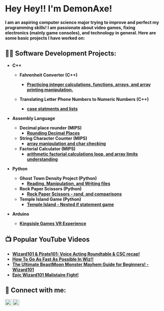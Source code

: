 <h1>  <br/>
<b>
Hey Hey!! I'm DemonAxe!
<br/> </h1>
<b> 
I am an aspiring computer science major trying to improve and perfect my programming skills! I am passionate about video games, fixing electronics (mainly game consoles), and technology in general. 
Here are some basic projects I have worked on: </b>

<h2>👨‍💻 Software Development Projects:</h2>
  
- <b>C++</b>
  - <b>Fahrenheit Converter (C++)</b>
    - [Practicing integer calculations, functions, arrays, and array printing manipulation.](https://github.com/DemonAxe1/Fahrenheit-Converter)

  - <b>Translating Letter Phone Numbers to Numeric Numbers (C++)</b>
    - [case statments and lists](https://github.com/DemonAxe1/Translating-Letter-Phone-Numbers-to-numeric-numbers) <b><i></b></i>

- <b>Assembly Language</b>
  - <b>Decimal place rounder (MIPS)</b>
    - [Rounding Decimal Places](https://github.com/DemonAxe1/Decimal-Rounder-MIPS-)
  - <b>String Character Counter (MIPS)</b>
    - [array manipulation and char checking](https://github.com/DemonAxe1/String-Character-Counter)
  - <b>Factorial Calculator (MIPS)</b>
     - [arithmetic factorial calculations loop, and array limits understanding](https://github.com/DemonAxe1/Factorial-Calculator)
- <b>Python</b>
   - <b>Ghost Town Density Project (Python)</b>
     - [Reading, Manipulation, and Writing files](https://github.com/DemonAxe1/Ghost-Town)
   - <b>Rock Paper Scissors (Python)</b>
     - [Rock Paper Scissors - rand, and comparisons](https://github.com/DemonAxe1/Rock-paper-Scissors)
   - <b>Temple Island Game (Python)</b>
     - [Temple Island - Nested if statement game](https://github.com/DemonAxe1/Temple-Island)
   
  
- <b>Arduino</b>
  - [Kingsisle Games VR Experience]()

<h2>📺 Popular YouTube Videos</h2>

- [Wizard101 & Pirate101: Voice Acting Roundtable & CSC recap!](https://youtu.be/qgGRCXuqLYg)
- [How To Go As Fast As Possible In Wiz!!](https://youtu.be/uTUZhde13IQ)
- [The Ultimate BeastMoon Monster Mayhem Guide for Beginners! - Wizard101](https://youtu.be/RKSt2OJRUYI)
- [Epic Wizard101 Malistaire Fight!](https://youtu.be/E2wedLRgwas)

<h2> 🤳 Connect with me:</h2>

[<img align="left" alt="JoshMadakor | YouTube" width="22px" src="https://cdn.jsdelivr.net/npm/simple-icons@v3/icons/youtube.svg" />][youtube]
[<img align="left" alt="JoshMadakor | Twitter" width="22px" src="https://cdn.jsdelivr.net/npm/simple-icons@v3/icons/twitter.svg" />][twitter]


[twitter]: https://twitter.com/MrDemonAxe
[youtube]: https://www.youtube.com/channel/UCuYQ3Db9vKR2illqMreTTVQ

<!--
**joshmadakor1/joshmadakor1** is a ✨ _special_ ✨ repository because its `README.md` (this file) appears on your GitHub profile.

Here are some ideas to get you started:

- 🔭 I’m currently working on ...
- 🌱 I’m currently learning ...
- 👯 I’m looking to collaborate on ...
- 🤔 I’m looking for help with ...
- 💬 Ask me about ...
- 📫 How to reach me: ...
- 😄 Pronouns: ...
- ⚡ Fun fact: ...
-->
